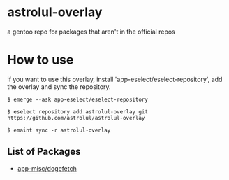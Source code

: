 # astrolul-overlay
a gentoo repo for packages that aren't in the official repos

# How to use
if you want to use this overlay, install 'app-eselect/eselect-repository', add the overlay and sync the repository.

```
$ emerge --ask app-eselect/eselect-repository

$ eselect repository add astrolul-overlay git https://github.com/astrolul/astrolul-overlay

$ emaint sync -r astrolul-overlay
```

## List of Packages
- [app-misc/dogefetch](https://github.com/ali019283/dogefetch)

